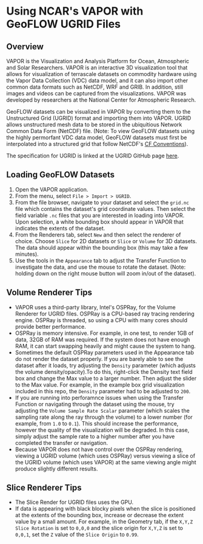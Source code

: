 # Using NCAR's VAPOR with GeoFLOW UGRID Files

## Overview
VAPOR is the Visualization and Analysis Platform for Ocean, Atmospheric and Solar Researchers. VAPOR is an interactive 3D visualization tool that allows for visualization of terrascale datasets on commodity hardware using the Vapor Data Collection (VDC) data model, and it can also import other common data formats such as NetCDF, WRF and GRIB. In addition, still images and videos can be captured from the visualizations. VAPOR was developed by researchers at the National Center for Atmospheric Research.

GeoFLOW datasets can be visualized in VAPOR by converting them to the Unstructured Grid (UGRID) format and importing them into VAPOR. UGRID allows unstructured mesh data to be stored in the ubiquitious Network Common Data Form (NetCDF) file. (Note: To view GeoFLOW datasets using the highly permorfant VDC data model, GeoFLOW datasets must first be interpolated into a structured grid that follow NetCDF's [CF Conventions](http://cfconventions.org/)).

The specification for UGRID is linked at the UGRID GitHub page [here](http://ugrid-conventions.github.io/ugrid-conventions/).

## Loading GeoFLOW Datasets

1. Open the VAPOR application.
2. From the menu, select `File > Import > UGRID`.
3. From the file browser, navigate to your dataset and select the `grid.nc` file which contains the dataset's grid coordinate values. Then select the field variable `.nc` files that you are interested in loading into VAPOR. Upon selection, a white bounding box should appear in VAPOR that indicates the extents of the dataset.
4. From the Renderers tab, select `New` and then select the renderer of choice. Choose `Slice` for 2D datasets or `Slice` or `Volume` for 3D datasets. The data should appear within the bounding box (this may take a few minutes).
5. Use the tools in the `Appearance` tab to adjust the Transfer Function to investigate the data, and use the mouse to rotate the dataset. (Note: holding down on the right mouse button will zoom in/out of the dataset).

## Volume Renderer Tips
- VAPOR uses a third-party library, Intel's OSPRay, for the Volume Renderer for UGRID files. OSPRay is a CPU-based ray tracing rendering engine. OSPRay is threaded, so using a CPU with many cores should provide better performance.
- OSPRay is memory intensive. For example, in one test, to render 1GB of data, 32GB of RAM was required. If the system does not have enough RAM, it can start swapping heavily and might cause the system to hang.
- Sometimes the default OSPRay parameters used in the Appearance tab do not render the dataset properly. If you are barely able to see the dataset after it loads, try adjusting the `Density` parameter (which adjusts the volume density/opacity).To do this, right-click the Density text field box and change the Max value to a larger number. Then adjust the slider to the Max value. For example, in the example box grid visualization included in this repo, the `Density` parameter had to be adjusted to `200`.
- If you are running into perforamnce issues when using the Transfer Function or navigating through the dataset using the mouse, try adjusting the `Volume Sample Rate Scalar` parameter (which scales the sampling rate along the ray through the volume) to a lower number (for example, from `1.0` to `0.1`). This should increase the performance, however the quality of the visualization will be degraded. In this case, simply adjust the sample rate to a higher number after you have completed the transfer or navigation.
- Because VAPOR does not have control over the OSPRay rendering, viewing a UGRID volume (which uses OSPRay) versus viewing a slice of the UGRID volume (which uses VAPOR) at the same viewing angle might produce slightly different results.

## Slice Renderer Tips
- The Slice Render for UGRID files uses the GPU.
- If data is appearing with black blocky pixels when the slice is positioned at the extents of the bounding box, increase or decrease the extent value by a small amount. For example, in the Geometry tab, if the `X,Y,Z Slice Rotation` is set to `0,0,0` and the slice origin for `X,Y,Z` is set to `0,0,1`, set the `Z` value of the `Slice Origin` to `0.99`.